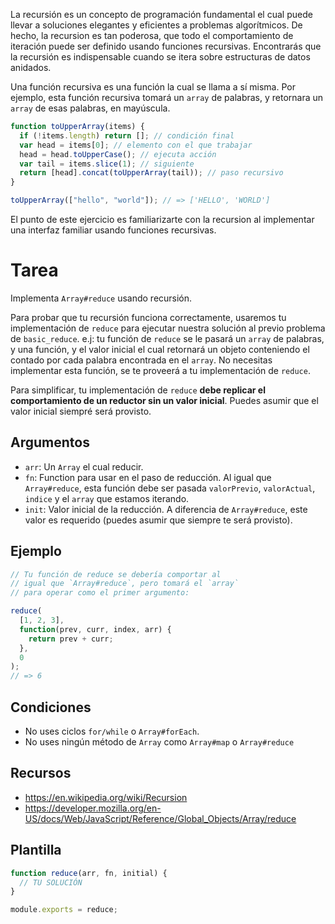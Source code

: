 La recursión es un concepto de programación fundamental el cual puede llevar a soluciones elegantes y eficientes a problemas algorítmicos. De hecho, la recursion es tan poderosa, que todo el comportamiento de iteración puede ser definido usando funciones recursivas. Encontrarás que la recursión es indispensable cuando se itera sobre estructuras de datos anidados.

Una función recursiva es una función la cual se llama a sí misma. Por ejemplo, esta función recursiva tomará un `array` de palabras, y retornara un `array` de esas palabras, en mayúscula.

```js
function toUpperArray(items) {
  if (!items.length) return []; // condición final
  var head = items[0]; // elemento con el que trabajar
  head = head.toUpperCase(); // ejecuta acción
  var tail = items.slice(1); // siguiente
  return [head].concat(toUpperArray(tail)); // paso recursivo
}

toUpperArray(["hello", "world"]); // => ['HELLO', 'WORLD']
```

El punto de este ejercicio es familiarizarte con la recursion al implementar una interfaz familiar usando funciones recursivas.

# Tarea

Implementa `Array#reduce` usando recursión.

Para probar que tu recursión funciona correctamente, usaremos tu implementación de `reduce` para ejecutar nuestra solución al previo problema de `basic_reduce`. e.j: tu función de `reduce` se le pasará un `array` de palabras, y una función, y el valor inicial el cual retornará un objeto conteniendo el contado por cada palabra encontrada en el `array`. No necesitas implementar esta función, se te proveerá a tu implementación de `reduce`.

Para simplificar, tu implementación de `reduce` **debe replicar el comportamiento de un reductor sin un valor inicial**. Puedes asumir que el valor inicial siempré será provisto.

## Argumentos

- `arr`: Un `Array` el cual reducir.
- `fn`: Function para usar en el paso de reducción. Al igual que `Array#reduce`, esta función debe ser pasada `valorPrevio`, `valorActual`, `indice` y el `array` que estamos iterando.
- `init`: Valor inicial de la reducción. A diferencia de `Array#reduce`, este valor es requerido (puedes asumir que siempre te será provisto).

## Ejemplo

```js
// Tu función de reduce se debería comportar al
// igual que `Array#reduce`, pero tomará el `array`
// para operar como el primer argumento:

reduce(
  [1, 2, 3],
  function(prev, curr, index, arr) {
    return prev + curr;
  },
  0
);
// => 6
```

## Condiciones

- No uses ciclos `for/while` o `Array#forEach`.
- No uses ningún método de `Array` como `Array#map` o `Array#reduce`

## Recursos

- https://en.wikipedia.org/wiki/Recursion
- https://developer.mozilla.org/en-US/docs/Web/JavaScript/Reference/Global_Objects/Array/reduce

## Plantilla

```js
function reduce(arr, fn, initial) {
  // TU SOLUCIÓN
}

module.exports = reduce;
```
